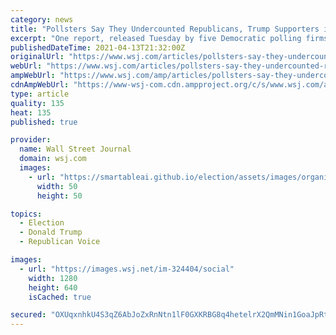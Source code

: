 ```yaml
---
category: news
title: "Pollsters Say They Undercounted Republicans, Trump Supporters in 2020"
excerpt: "One report, released Tuesday by five Democratic polling firms, finds that their surveys undercounted voters who viewed former President Donald Trump as “presidential.’’ Another, by the nonpartisan Pew Research Center, concluded that obtaining the ..."
publishedDateTime: 2021-04-13T21:32:00Z
originalUrl: "https://www.wsj.com/articles/pollsters-say-they-undercounted-republicans-trump-supporters-in-2020-11618353142"
webUrl: "https://www.wsj.com/articles/pollsters-say-they-undercounted-republicans-trump-supporters-in-2020-11618353142"
ampWebUrl: "https://www.wsj.com/amp/articles/pollsters-say-they-undercounted-republicans-trump-supporters-in-2020-11618353142"
cdnAmpWebUrl: "https://www-wsj-com.cdn.ampproject.org/c/s/www.wsj.com/amp/articles/pollsters-say-they-undercounted-republicans-trump-supporters-in-2020-11618353142"
type: article
quality: 135
heat: 135
published: true

provider:
  name: Wall Street Journal
  domain: wsj.com
  images:
    - url: "https://smartableai.github.io/election/assets/images/organizations/wsj.com-50x50.jpg"
      width: 50
      height: 50

topics:
  - Election
  - Donald Trump
  - Republican Voice

images:
  - url: "https://images.wsj.net/im-324404/social"
    width: 1280
    height: 640
    isCached: true

secured: "OXUqxnhkU4S3qZ6AbJoZxRnNtn1lF0GXKRBG8q4hetelrX2QmMNin1GoaJpRtIPpGs1Xmnxih6fjVXUI0aeS6Z21Ndbqlwiyv6wG5PFc9wS5nJcITrMZe51i1U22vl99PNtMNEEYXj1C1isZAiilcjXqjxQr35rvB+A++w/bJ/R21iD7iV54ufzE/VvGNOSIsEoyeU9hQraVULx1nol/6PQlP13Wl2qUiMbs166Ae45XeV0nfnprQi6ebno93u5tDxbwNEgfP+Z4ivbx8nuqDtSV8hdIpDy1xfUEZEFzdj1sulgi4v0q6Lu/6ihteE9BeLk4L8+p13QGRPGxU1sWIsqtKkevfO2c5L1e9qCnawE=;qu/DFe16YohLERRk6ww11w=="
---
```


